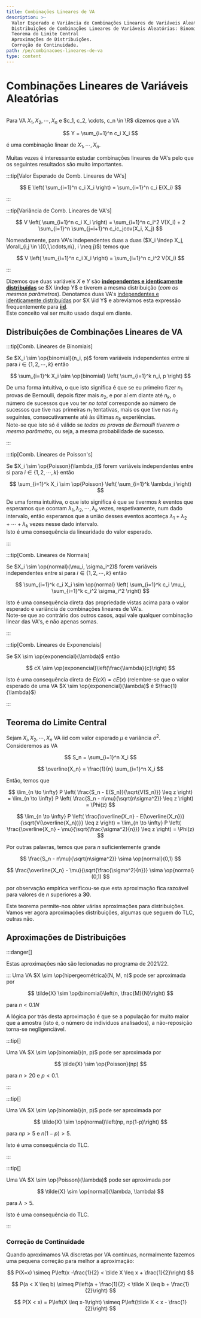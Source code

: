 ```yaml
---
title: Combinações Lineares de VA
description: >-
  Valor Esperado e Variância de Combinações Lineares de Variáveis Aleatórias.
  Distribuições de Combinações Lineares de Variáveis Aleatórias: Binomiais, Poisson's, Normais e Exponenciais.
  Teorema do Limite Central
  Aproximações de Distribuições.
  Correção de Continuidade.
path: /pe/combinacoes-lineares-de-va
type: content
---
```


# Combinações Lineares de Variáveis Aleatórias

```toc

```

Para VA $X_1, X_2, \cdots, X_n$ e $c_1, c_2, \cdots, c_n \in \R$ dizemos que a VA

$$
Y = \sum_{i=1}^n c_i X_i
$$

é uma combinação linear de $X_1, \cdots, X_n$.

Muitas vezes é interessante estudar combinações lineares de VA's pelo que os seguintes resultados são muito importantes.

:::tip[Valor Esperado de Comb. Lineares de VA's]

$$
E \left( \sum_{i=1}^n c_i X_i \right) = \sum_{i=1}^n c_i E(X_i)
$$

:::

:::tip[Variância de Comb. Lineares de VA's]

$$
V \left( \sum_{i=1}^n c_i X_i \right) =
\sum_{i=1}^n c_i^2 V(X_i) + 2 \sum_{i=1}^n \sum_{j=i+1}^n c_ic_jcov(X_i, X_j)
$$

Nomeadamente, para VA's independentes duas a duas ($X_i \indep X_j, \forall_{i,j \in \{0,1,\cdots,n\}, i \neq j}$) temos que

$$
V \left( \sum_{i=1}^n c_i X_i \right) =
\sum_{i=1}^n c_i^2 V(X_i)
$$

:::

Dizemos que duas variáveis $X$ e $Y$ são [**independentes e identicamente distribuídas**](color:green) se $X \indep Y$ e tiverem a mesma distribuição (_com os mesmos parâmetros_).
Denotamos duas VA's [independentes e identicamente distribuídas](color:green) por $X \iid Y$ e abreviamos esta expressão frequentemente para [**iid**](color:green).  
Este conceito vai ser muito usado daqui em diante.

## Distribuições de Combinações Lineares de VA

:::tip[Comb. Lineares de Binomiais]

Se $X_i \sim \op{binomial}(n_i, p)$ forem variáveis independentes entre si para $i \in \{1,2,\cdots,k\}$ então

$$
\sum_{i=1}^k X_i \sim \op{binomial} \left( \sum_{i=1}^k n_i, p \right)
$$

De uma forma intuitiva, o que isto significa é que se eu primeiro fizer $n_1$ provas de Bernoulli, depois fizer mais $n_2$, e por aí em diante até $n_k$, o número de sucessos que vou ter _no total_ corresponde ao número de sucessos que tive nas primeiras $n_1$ tentativas, mais os que tive nas $n_2$ seguintes, consecutivamente até às últimas $n_k$ experiências.  
Note-se que isto só é válido se _todas as provas de Bernoulli tiverem o mesmo parâmetro_, ou seja, a mesma probabilidade de sucesso.

:::

:::tip[Comb. Lineares de Poisson's]

Se $X_i \sim \op{Poisson}(\lambda_i)$ forem variáveis independentes entre si para $i \in \{1,2,\cdots,k\}$ então

$$
\sum_{i=1}^k X_i \sim \op{Poisson} \left( \sum_{i=1}^k \lambda_i \right)
$$

De uma forma intuitiva, o que isto significa é que se tivermos $k$ eventos que esperamos que ocorram $\lambda_1, \lambda_2, \cdots, \lambda_k$ vezes, respetivamente, num dado intervalo, então esperamos que a união desses eventos aconteça $\lambda_1 + \lambda_2 + \cdots + \lambda_k$ vezes nesse dado intervalo.  
Isto é uma consequência da linearidade do valor esperado.

:::

:::tip[Comb. Lineares de Normais]

Se $X_i \sim \op{normal}(\mu_i, \sigma_i^2)$ forem variáveis independentes entre si para $i \in \{1,2,\cdots,k\}$ então

$$
\sum_{i=1}^k c_i X_i \sim \op{normal} \left( \sum_{i=1}^k c_i \mu_i, \sum_{i=1}^k c_i^2 \sigma_i^2 \right)
$$

Isto é uma consequência direta das propriedade vistas acima para o valor esperado e variância de combinações lineares de VA's.  
Note-se que ao contrário dos outros casos, aqui vale qualquer combinação linear das VA's, e não apenas somas.

:::

:::tip[Comb. Lineares de Exponenciais]

Se $X \sim \op{exponencial}(\lambda)$ então

$$
cX \sim \op{exponencial}\left(\frac{\lambda}{c}\right)
$$

Isto é uma consequência direta de $E(cX) = cE(x)$ (relembre-se que o valor esperado de uma VA $X \sim \op{exponencial}(\lambda)$ é $\frac{1}{\lambda}$)

:::

## Teorema do Limite Central

Sejam $X_i, X_2, \cdots, X_n$ VA iid com valor esperado $\mu$ e variância $\sigma^2$.
Consideremos as VA

$$
S_n = \sum_{i=1}^n X_i
$$

$$
\overline{X_n} = \frac{1}{n} \sum_{i=1}^n X_i
$$

Então, temos que

$$
\lim_{n \to \infty} P \left( \frac{S_n - E(S_n)}{\sqrt{V(S_n)}} \leq z \right)
= \lim_{n \to \infty} P \left( \frac{S_n - n\mu}{\sqrt{n\sigma^2}} \leq z \right)
= \Phi(z)
$$

$$
\lim_{n \to \infty} P \left( \frac{\overline{X_n} - E(\overline{X_n})}{\sqrt{V(\overline{X_n})}} \leq z \right)
= \lim_{n \to \infty} P \left( \frac{\overline{X_n} - \mu}{\sqrt{\frac{\sigma^2}{n}}} \leq z \right)
= \Phi(z)
$$

Por outras palavras, temos que para $n$ suficientemente grande

$$
\frac{S_n - n\mu}{\sqrt{n\sigma^2}} \sima \op{normal}(0,1)
$$

$$
\frac{\overline{X_n} - \mu}{\sqrt{\frac{\sigma^2}{n}}} \sima \op{normal}(0,1)
$$

por observação empírica verificou-se que esta aproximação fica razoável para valores de $n$ superiores a **30**.

Este teorema permite-nos obter várias aproximações para distribuições.
Vamos ver agora aproximações distribuições, algumas que seguem do TLC, outras não.

## Aproximações de Distribuições

:::danger[]

Estas aproximações não são lecionadas no programa de 2021/22.

:::
Uma VA $X \sim \op{hipergeométrica}(N, M, n)$ pode ser aproximada por

$$
\tilde{X} \sim \op{binomial}\left(n, \frac{M}{N}\right)
$$

para $n < 0.1 N$

A lógica por trás desta aproximação é que se a população for muito maior que a amostra (isto é, o número de indivíduos analisados), a não-reposição torna-se negligenciável.

:::tip[]

Uma VA $X \sim \op{binomial}(n, p)$ pode ser aproximada por

$$
\tilde{X} \sim \op{Poisson}(np)
$$

para $n>20$ e $p<0.1$.

:::

:::tip[]

Uma VA $X \sim \op{binomial}(n, p)$ pode ser aproximada por

$$
\tilde{X} \sim \op{normal}\left(np, np(1-p)\right)
$$

para $np > 5$ e $n(1-p) > 5$.

Isto é uma consequência do TLC.

:::

:::tip[]

Uma VA $X \sim \op{Poisson}(\lambda)$ pode ser aproximada por

$$
\tilde{X} \sim \op{normal}(\lambda, \lambda)
$$

para $\lambda > 5$.

Isto é uma consequência do TLC.

:::

### Correção de Continuidade

Quando aproximamos VA discretas por VA contínuas, normalmente fazemos uma pequena correção para melhor a aproximação:

$$
P(X=x) \simeq P\left(x -\frac{1}{2} < \tilde X \leq x + \frac{1}{2}\right)
$$

$$
P(a < X \leq b) \simeq P\left(a + \frac{1}{2} < \tilde X \leq b + \frac{1}{2}\right)
$$

$$
P(X < x) = P\left(X \leq x-1\right) \simeq P\left(\tilde X < x - \frac{1}{2}\right)
$$
